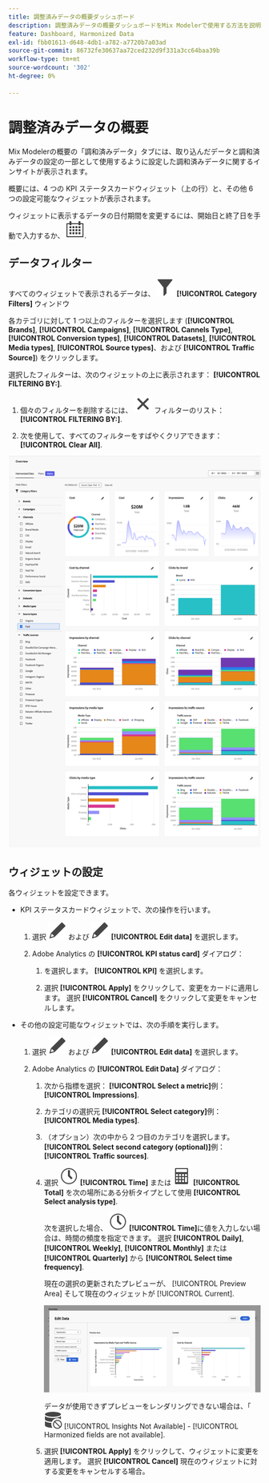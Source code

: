 ```yaml
---
title: 調整済みデータの概要ダッシュボード
description: 調整済みデータの概要ダッシュボードをMix Modelerで使用する方法を説明します。
feature: Dashboard, Harmonized Data
exl-id: fbb01613-d648-4db1-a782-a7720b7a03ad
source-git-commit: 86732fe30637aa72ced232d9f331a3cc64baa39b
workflow-type: tm+mt
source-wordcount: '302'
ht-degree: 0%

---
```


# 調整済みデータの概要

Mix Modelerの概要の「調和済みデータ」タブには、取り込んだデータと調和済みデータの設定の一部として使用するように設定した調和済みデータに関するインサイトが表示されます。

概要には、4 つの KPI ステータスカードウィジェット（上の行）と、その他 6 つの設定可能なウィジェットが表示されます。

ウィジェットに表示するデータの日付期間を変更するには、開始日と終了日を手動で入力するか、 ![カレンダー](../assets/icons/Calendar.svg).

## データフィルター

すべてのウィジェットで表示されるデータは、 ![フィルター](../assets/icons/Filter.svg) **[!UICONTROL Category Filters]** ウィンドウ

各カテゴリに対して 1 つ以上のフィルターを選択します (**[!UICONTROL Brands]**, **[!UICONTROL Campaigns]**, **[!UICONTROL Cannels Type]**, **[!UICONTROL Conversion types]**, **[!UICONTROL Datasets]**, **[!UICONTROL Media types]**, **[!UICONTROL Source types]**、および **[!UICONTROL Traffic Source]**) をクリックします。

選択したフィルターは、次のウィジェットの上に表示されます： **[!UICONTROL FILTERING BY:]**.

1. 個々のフィルターを削除するには、 ![閉じる](../assets/icons/Close.svg) フィルターのリスト： **[!UICONTROL FILTERING BY:]**.

1. 次を使用して、すべてのフィルターをすばやくクリアできます： **[!UICONTROL Clear All]**.

![調整済みデータの概要](../assets/harmonized-data-overview.png)


## ウィジェットの設定

各ウィジェットを設定できます。

* KPI ステータスカードウィジェットで、次の操作を行います。

   1. 選択 ![編集](../assets/icons/Edit.svg) および ![編集](../assets/icons/Edit.svg) **[!UICONTROL Edit data]** を選択します。

   1. Adobe Analytics の **[!UICONTROL KPI status card]** ダイアログ：

      1. を選択します。 **[!UICONTROL KPI]** を選択します。

      1. 選択 **[!UICONTROL Apply]** をクリックして、変更をカードに適用します。 選択 **[!UICONTROL Cancel]** をクリックして変更をキャンセルします。

* その他の設定可能なウィジェットでは、次の手順を実行します。

   1. 選択 ![編集](../assets/icons/Edit.svg) および ![編集](../assets/icons/Edit.svg) **[!UICONTROL Edit data]** を選択します。

   1. Adobe Analytics の **[!UICONTROL Edit Data]** ダイアログ：

      1. 次から指標を選択： **[!UICONTROL Select a metric]**&#x200B;例： **[!UICONTROL Impressions]**.
      1. カテゴリの選択元 **[!UICONTROL Select category]**&#x200B;例： **[!UICONTROL Media types]**.
      1. （オプション）次の中から 2 つ目のカテゴリを選択します。 **[!UICONTROL Select second category (optional)]**&#x200B;例： **[!UICONTROL Traffic sources]**.
      1. 選択 ![時計](../assets/icons/Clock.svg) **[!UICONTROL Time]** または ![計算ツール](../assets/icons/Calculator.svg) **[!UICONTROL Total]** を次の場所にある分析タイプとして使用 **[!UICONTROL Select analysis type]**.

         次を選択した場合、 ![時計](../assets/icons/Clock.svg) **[!UICONTROL Time]**&#x200B;に値を入力しない場合は、時間の頻度を指定できます。 選択 **[!UICONTROL Daily]**, **[!UICONTROL Weekly]**, **[!UICONTROL Monthly]** または **[!UICONTROL Quarterly]** から **[!UICONTROL Select time frequency]**.

         現在の選択の更新されたプレビューが、 [!UICONTROL Preview Area] そして現在のウィジェットが [!UICONTROL Current].

         ![調整済みデータウィジェットを編集](../assets/edit-harmonized-data-widget.png)

         データが使用できずプレビューをレンダリングできない場合は、「 ![データエラー](../assets/icons/DataUnavailable.svg) [!UICONTROL Insights Not Available] - [!UICONTROL Harmonized fields are not available].

      1. 選択 **[!UICONTROL Apply]** をクリックして、ウィジェットに変更を適用します。 選択 **[!UICONTROL Cancel]** 現在のウィジェットに対する変更をキャンセルする場合。
